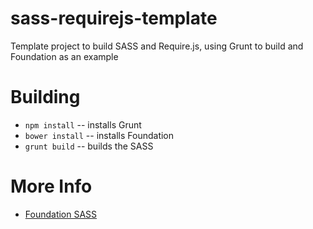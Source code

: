 sass-requirejs-template
=======================

Template project to build SASS and Require.js, using Grunt to build and Foundation as an example

Building
========

- `npm install` -- installs Grunt
- `bower install` -- installs Foundation
- `grunt build` -- builds the SASS

More Info
=========

- [Foundation SASS](http://foundation.zurb.com/docs/sass.html)
